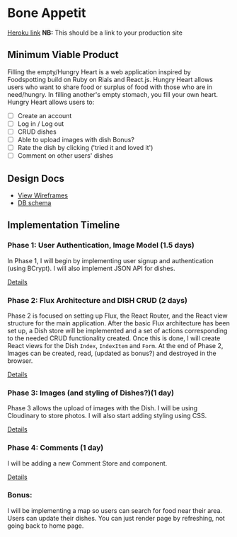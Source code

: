 # Bone Appetit

[Heroku link][heroku] **NB:** This should be a link to your production site

[heroku]: http://www.herokuapp.com

## Minimum Viable Product

Filling the empty/Hungry Heart is a web application inspired by Foodspotting build on Ruby on Rials and React.js. Hungry Heart allows users who want to share food or surplus of food with those who are in need/hungry. In filling another's empty stomach, you fill your own heart.
Hungry Heart allows users to:


<!-- This is a Markdown checklist. Use it to keep track of your progress! -->

- [ ] Create an account
- [ ] Log in / Log out
- [ ] CRUD dishes
- [ ] Able to upload images with dish
Bonus?
- [ ] Rate the dish by clicking ('tried it and loved it')
- [ ] Comment on other users' dishes

## Design Docs
* [View Wireframes][view]
* [DB schema][schema]

[view]: ./docs/views.md
[schema]: ./docs/schema.md

## Implementation Timeline

### Phase 1: User Authentication, Image Model (1.5 days)

In Phase 1, I will begin by implementing user signup and authentication (using
BCrypt). I will also implement JSON API for dishes.

[Details][phase-one]

### Phase 2: Flux Architecture and DISH CRUD (2 days)

Phase 2 is focused on setting up Flux, the React Router, and the React view
structure for the main application. After the basic Flux architecture has been
set up, a Dish store will be implemented and a set of actions corresponding to
the needed CRUD functionality created.  Once this is done, I will create React
views for the Dish `Index`, `IndexItem` and `Form`.  At the end of Phase 2,
Images can be created, read, (updated as bonus?) and destroyed in the browser.

[Details][phase-two]

### Phase 3: Images (and styling of Dishes?)(1 day)

Phase 3 allows the upload of images with the Dish. I will be using Cloudinary to store photos. I will also start adding styling using CSS.

[Details][phase-three]

### Phase 4: Comments (1 day)

I will be adding a new Comment Store and component.

[Details][phase-four]


### Bonus:
I will be implementing a map so users can search for food near their area.
Users can update their dishes.
You can just render page by refreshing, not going back to home page.


[phase-one]: ./docs/phases/phase1.md
[phase-two]: ./docs/phases/phase2.md
[phase-three]: ./docs/phases/phase3.md
[phase-four]: ./docs/phases/phase4.md
[phase-five]: ./docs/phases/phase5.md
